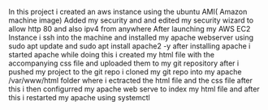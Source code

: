 In this project i created an aws instance using the ubuntu AMI( Amazon machine image)
Added my security and and edited my security wizard to allow http 80 and also ipv4 from anywhere
After launching my AWS EC2 Instance i ssh into the machine and installed my apache webserver
using sudo apt update and sudo apt install apache2 -y
after installing apache i started apache
while doing this i created my html file with the accompanying css file and uploaded them to my git repository
after i pushed my project to the git repo 
i cloned my git repo into my apache /var/www/html folder 
where i ectracted the html file and the css file
after this i then configurred my apache web serve to index my html file
and after this i restarted my apache using systemctl 